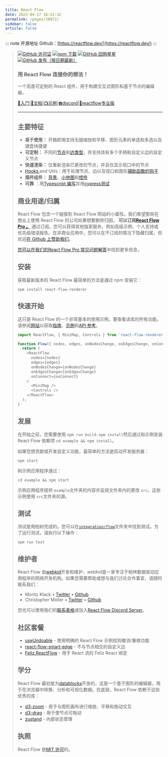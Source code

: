 ```yaml
---
title: React Flow
date: 2023-04-17 16:52:32
permalink: /pages/10072/
sidebar: false
article: false
---
```

::: note 开源地址
Github：[https://reactflow.dev/](https://reactflow.dev/)
:::

> [![GitHub 许可证](https://camo.githubusercontent.com/7d6c156d15a0a26800235f33cd3cd63936548963272f1d822a340b9ce7a6bc18/68747470733a2f2f696d672e736869656c64732e696f2f6769746875622f6c6963656e73652f77626b642f72656163742d666c6f773f636f6c6f723d253233666630303732)](https://camo.githubusercontent.com/7d6c156d15a0a26800235f33cd3cd63936548963272f1d822a340b9ce7a6bc18/68747470733a2f2f696d672e736869656c64732e696f2f6769746875622f6c6963656e73652f77626b642f72656163742d666c6f773f636f6c6f723d253233666630303732) [![npm 下载](https://camo.githubusercontent.com/9d3ca995afcfa5e143b062e491f40fb4e76d709a8cfbb3c523b1a84dbc09350e/68747470733a2f2f696d672e736869656c64732e696f2f6e706d2f64742f72656163742d666c6f772d72656e64657265723f636f6c6f723d253233464630303732266c6162656c3d646f776e6c6f616473)](https://camo.githubusercontent.com/9d3ca995afcfa5e143b062e491f40fb4e76d709a8cfbb3c523b1a84dbc09350e/68747470733a2f2f696d672e736869656c64732e696f2f6e706d2f64742f72656163742d666c6f772d72656e64657265723f636f6c6f723d253233464630303732266c6162656c3d646f776e6c6f616473) [![GitHub 回购星星](https://camo.githubusercontent.com/9e26c75fa458fd767d24e7026443d92f7d664794a0f0a80f6008e596737c5710/68747470733a2f2f696d672e736869656c64732e696f2f6769746875622f73746172732f77626b642f72656163742d666c6f773f636f6c6f723d253233464630303732)](https://camo.githubusercontent.com/9e26c75fa458fd767d24e7026443d92f7d664794a0f0a80f6008e596737c5710/68747470733a2f2f696d672e736869656c64732e696f2f6769746875622f73746172732f77626b642f72656163742d666c6f773f636f6c6f723d253233464630303732) [![GitHub 发布（按日期最新）](https://camo.githubusercontent.com/354a305dfcea4fbc901af319a47f0207084b37bcafb46db004e619de4dcf9fb4/68747470733a2f2f696d672e736869656c64732e696f2f6769746875622f762f72656c656173652f77626b642f72656163742d666c6f773f636f6c6f723d253233464630303732)](https://camo.githubusercontent.com/354a305dfcea4fbc901af319a47f0207084b37bcafb46db004e619de4dcf9fb4/68747470733a2f2f696d672e736869656c64732e696f2f6769746875622f762f72656c656173652f77626b642f72656163742d666c6f773f636f6c6f723d253233464630303732)
>
> ### 用 React Flow 连接你的想法！
>
> 一个高度可定制的 React 组件，用于构建交互式图形和基于节点的编辑器。
>
> [🚀入门](https://reactflow.dev/docs/getting-started/installation)|[📖文档](https://reactflow.dev/docs/api/react-flow-props)|[📺示例](https://reactflow.dev/docs/examples/overview)|[☎️discord](https://discord.gg/RVmnytFmGW)|[💎reactflow专业版](https://pro.reactflow.dev/pricing)
>
> ------
>
> ## 主要特征
>
> - **易于使用：** 开箱即用支持无缝缩放和平移、图形元素的单选和多选以及键盘快捷键
> - **可定制：** 不同的[节点](https://reactflow.dev/docs/api/nodes/node-types)和[边类型](https://reactflow.dev/docs/api/edges/edge-types)，并支持具有多个手柄和自定义边的自定义节点
> - **快速渲染：** 仅重新渲染已更改的节点，并且仅显示视口中的节点
> - [Hooks ](https://reactflow.dev/docs/api/hooks/use-react-flow)and Utils：用于处理节点、边以及视口和图形[辅助函数的钩子](https://reactflow.dev/docs/api/graph-util-functions)
> - **插件组件：** [背景](https://reactflow.dev/docs/api/plugin-components/background)、[小地图](https://reactflow.dev/docs/api/plugin-components/minimap)和[控件](https://reactflow.dev/docs/api/plugin-components/controls)
> - **可靠** ：用[Typescript 编写](https://www.typescriptlang.org/)并用[cypress测试](https://www.cypress.io/)
>
> ## 商业用途/归属
>
> React Flow 包含一个链接到 React Flow 网站的小属性。我们希望那些在商业上使用 React Flow 的公司如果想要删除归因， **可以订阅[React Flow Pro 。](https://pro.reactflow.dev/pricing)** 通过订阅，您可以获得其他独家服务，例如高级示例、个人支持或优先级错误报告。在非商业应用中，您可以在不订阅的情况下隐藏归属，但欢迎[在 Github 上赞助我们](https://github.com/sponsors/wbkd)。
>
> [您可以在我们的React Flow Pro 常见问题解答](https://pro.reactflow.dev/faq)中找到更多信息。
>
> ## 安装
>
> 获取最新版本的 React Flow 最简单的方法是通过 npm 安装它：
>
> ```shell
> npm install react-flow-renderer
> ```
>
> ## 快速开始
>
> 这只是 React Flow 的一个非常基本的使用示例。要查看该库的所有功能，请参阅[网站](https://reactflow.dev/)以获取[指南](https://reactflow.dev/docs/guides/custom-nodes)、[示例](https://reactflow.dev/docs/examples/overview)和[API 参考](https://reactflow.dev/docs/api/react-flow-props)。
>
> ```js
> import ReactFlow, { MiniMap, Controls } from 'react-flow-renderer';
> 
> function Flow({ nodes, edges, onNodesChange, onEdgesChange, onConnect }) {
>   return (
>     <ReactFlow
>       nodes={nodes}
>       edges={edges}
>       onNodesChange={onNodesChange}
>       onEdgesChange={onEdgesChange}
>       onConnect={onConnect}
>     >
>       <MiniMap />
>       <Controls />
>     </ReactFlow>
>   );
> }
> ```
>
> ## 发展
>
> 在开始之前，您需要使用 `npm run build`. `npm install`然后通过和示例安装 React Flow 依赖项 `cd example && npm install`。
>
> 如果您想贡献或开发自定义功能，最简单的方法是启动开发服务器：
>
> ```shell
> npm start
> ```
>
> 和示例应用程序通过：
>
> ```shell
> cd example && npm start
> ```
>
> 示例应用程序提供 `example`文件夹的内容并监视文件夹内的更改 `src`。这些示例使用 `src`文件夹的源。
>
> ## 测试
>
> 测试是用柏树完成的。您可以在[`integration/flow`](https://github.com/wbkd/react-flow/blob/main/cypress/integration/flow)文件夹中找到测试。为了运行测试，请执行以下操作：
>
> ```shell
> npm run test
> ```
>
> ## 维护者
>
> React Flow 由[webkid](https://webkid.io/)开发和维护，webkid是一家专注于柏林数据驱动应用程序的网络开发机构。如果您需要帮助或想与我们讨论合作事宜，请随时联系我们：
>
> - Moritz Klack • [Twitter](https://twitter.com/moklick) • [Github](https://github.com/moklick)
> - Christopher Möller • [Twitter](https://twitter.com/chrtze) • [Github](https://github.com/chrtze)
>
> 您也可以使用我们的[联系表格](https://pro.reactflow.dev/contact)或加入[React Flow Discord Server](https://discord.gg/Bqt6xrs)。
>
> ## 社区套餐
>
> - [useUndoable](https://github.com/Infinium8/useUndoable) - 使用明确的 React Flow 示例挂钩撤消/重做功能
> - [react-flow-smart-edge](https://github.com/tisoap/react-flow-smart-edge) - 不与节点相交的自定义边
> - [Feliz.ReactFlow](https://github.com/tforkmann/Feliz.ReactFlow) - 用于 React 流的 Feliz React 绑定
>
> ## 学分
>
> React Flow 最初是为[datablocks](https://datablocks.pro/)开发的，这是一个基于图形的编辑器，用于在浏览器中转换、分析和可视化数据。在底层，React Flow 依赖于这些优秀的库：
>
> - [d3-zoom](https://github.com/d3/d3-zoom) - 用于与图形画布进行缩放、平移和拖动交互
> - [d3-drag](https://github.com/d3/d3-drag) - 用于使节点可拖动
> - [zustand](https://github.com/pmndrs/zustand) - 内部状态管理
>
> ## 执照
>
> React Flow 是[MIT 许可](https://github.com/wbkd/react-flow/blob/main/LICENSE)的。

